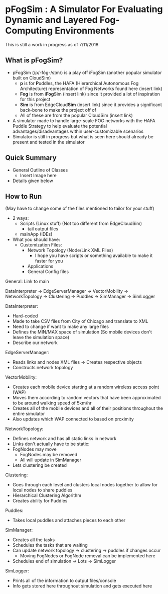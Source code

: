 # pFogSim : A Simulator For Evaluating Dynamic and Layered Fog-Computing Environments
This is still a work in progress as of 7/11/2018

## **What is pFogSim?**

 - pFogSim (/p/-fôg-/sɪm/) is a play off iFogSim (another popular simulator built on CloudSim)
	- **p** is for **P**uddles, the HAFA (Hierarchical Autonomous Fog Architecture) representation of Fog Networks found here (insert link)
	- **Fog** is from i**Fog**Sim (insert link) since it provided a lot of inspiration for this project
	- **Sim** is from EdgeCloud**Sim** (insert link) since it provides a significant back-bone to make the project off of
	- All of these are from the popular CloudSim (insert link)
 - A simulator made to handle large-scale FOG networks with the HAFA Puddle Strategy to help evaluate the potential advantages/disadvantages within user-customizable scenarios
 - Simulator is still in progress but what is seen here should already be present and tested in the simulator

## **Quick Summary**
 - General Outline of Classes
 	- Insert Image here
 - Details given below

## **How to Run** 
(May have to change some of the files mentioned to tailor for your stuff)
 - 2 ways: 
	- Scripts (Linux stuff) (Not too different from EdgeCloudSim)
		- tail output files
	- mainApp (IDEs)
 - What you should have:
	- Customization Files:
		- Network Topology (Node/Link XML Files)
			- I hope you have scripts or something available to make it faster for you
		- Applications
		- General Config files

General: 
Link to main

DataInterpreter -> EdgeServerManager -> VectorMobility -> NetworkTopology -> Clustering -> Puddles -> SimManager -> SimLogger

DataInterpreter:
 - Hard-coded
 - Made to take CSV files from City of Chicago and translate to XML 
 - Need to change if want to make any large files
 - Defines the MIN/MAX space of simulation (So mobile devices don't leave the simulation space)
 - Describe our network
  
EdgeServerManager:
 - Reads links and nodes XML files -> Creates respective objects
 - Constructs network topology 
 
VectorMobility:
 - Creates each mobile device starting at a random wireless access point (WAP)
 - Moves them according to random vectors that have been approximated to be around walking speed of 5km/hr
 - Creates all of the mobile devices and all of their positions throughout the entire simulator
 - Also updates which WAP connected to based on proximity

NetworkTopology:
 - Defines network and has all static links in network
 - Links don't actually have to be static:
 - FogNodes may move
 	- FogNodes may be removed
	- All will update in SimManager
 - Lets clustering be created
 
Clustering:
 - Goes through each level and clusters local nodes together to allow for local nodes to share puddles
 - Hierarchical Clustering Algorithm
 - Creates ability for Puddles
 
Puddles:
 - Takes local puddles and attaches pieces to each other
 
SimManager: 
 - Creates all the tasks
 - Schedules the tasks that are waiting
 - Can update network topology -> clustering -> puddles if changes occur
	- Moving FogNodes or FogNode removal can be implemented here
 - Schedules end of simulation -> Lots -> SimLogger
 
SimLogger: 
 - Prints all of the information to output files/console
 - Info gets stored here throughout simulation and gets executed here
